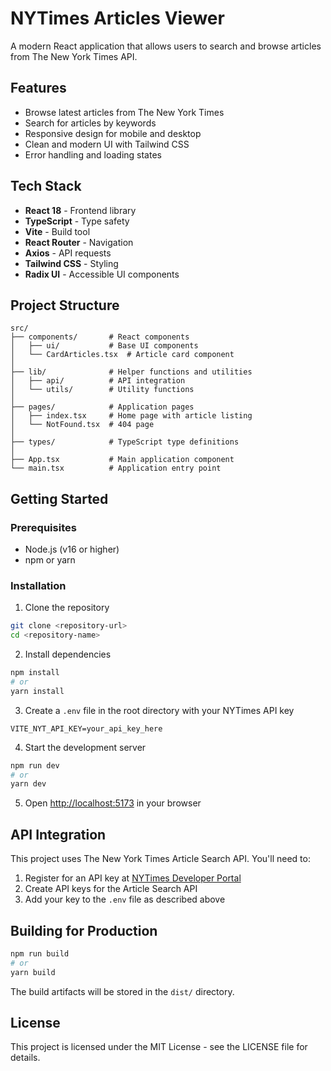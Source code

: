 # NYTimes Articles Viewer

A modern React application that allows users to search and browse articles from The New York Times API.

## Features

- Browse latest articles from The New York Times
- Search for articles by keywords
- Responsive design for mobile and desktop
- Clean and modern UI with Tailwind CSS
- Error handling and loading states

## Tech Stack

- **React 18** - Frontend library
- **TypeScript** - Type safety
- **Vite** - Build tool
- **React Router** - Navigation
- **Axios** - API requests
- **Tailwind CSS** - Styling
- **Radix UI** - Accessible UI components

## Project Structure

```
src/
├── components/       # React components
│   ├── ui/           # Base UI components
│   └── CardArticles.tsx  # Article card component
│
├── lib/              # Helper functions and utilities
│   ├── api/          # API integration
│   └── utils/        # Utility functions
│
├── pages/            # Application pages
│   ├── index.tsx     # Home page with article listing
│   └── NotFound.tsx  # 404 page
│
├── types/            # TypeScript type definitions
│
├── App.tsx           # Main application component
└── main.tsx          # Application entry point
```

## Getting Started

### Prerequisites

- Node.js (v16 or higher)
- npm or yarn

### Installation

1. Clone the repository
```bash
git clone <repository-url>
cd <repository-name>
```

2. Install dependencies
```bash
npm install
# or
yarn install
```

3. Create a `.env` file in the root directory with your NYTimes API key
```
VITE_NYT_API_KEY=your_api_key_here
```

4. Start the development server
```bash
npm run dev
# or
yarn dev
```

5. Open [http://localhost:5173](http://localhost:5173) in your browser

## API Integration

This project uses The New York Times Article Search API. You'll need to:

1. Register for an API key at [NYTimes Developer Portal](https://developer.nytimes.com/)
2. Create API keys for the Article Search API
3. Add your key to the `.env` file as described above

## Building for Production

```bash
npm run build
# or
yarn build
```

The build artifacts will be stored in the `dist/` directory.

## License

This project is licensed under the MIT License - see the LICENSE file for details.
